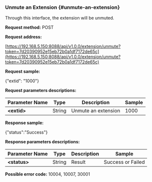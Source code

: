 ### Unmute an Extension {#unmute-an-extension}

Through this interface, the extension will be unmuted.

**Request method:** POST

**Request address:**

[https://192.168.5.150:8088/api/v1.0.0/extension/unmute?token=7d20390952e15eb72b0a1df7172de65c](https://192.168.5.150:8088/api/v1.0.0/extension/unmute?token=7d20390952e15eb72b0a1df7172de65c)

**Request sample:**

{"extid": "1000"}

**Request parameters descriptions:**

| **Parameter Name** | **Type** | **Description** | **Sample** |
| --- | --- | --- | --- |
| **&lt;extid&gt;** | String | Unmute an extension | 1000 |

**Response sample:**

{"status":"Success"}

**Response parameters descriptions:**

| **Parameter Name** | **Type** | **Description** | **Sample** |
| --- | --- | --- | --- |
| **&lt;status&gt;** | String | Result | Success or Failed |

**Possible error code:** 10004, 10007, 30001

